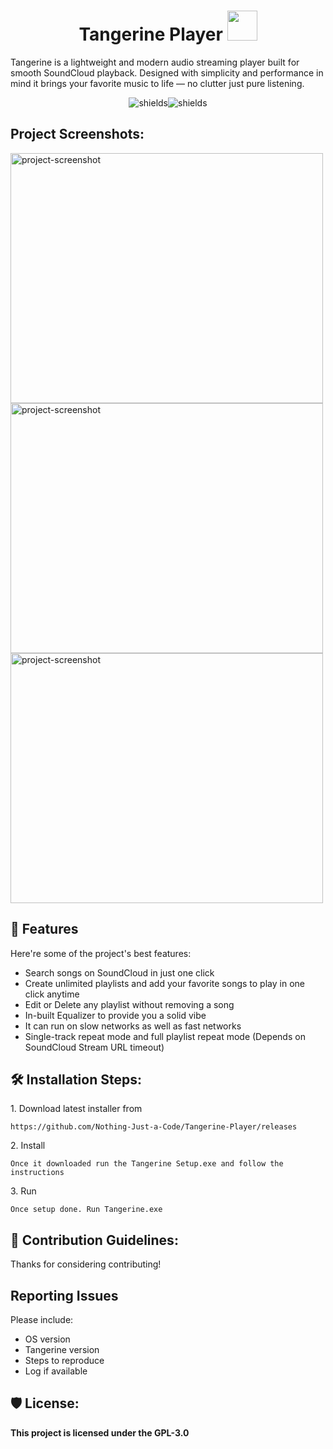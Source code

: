 <h1 align="center" id="title">Tangerine Player <img src="https://iili.io/FY34bV9.png" width="48" height="48"></img></h1>

<p id="description">Tangerine is a lightweight and modern audio streaming player built for smooth SoundCloud playback. Designed with simplicity and performance in mind it brings your favorite music to life — no clutter just pure listening.</p>

<p align="center"><img src="https://img.shields.io/github/downloads/Nothing-Just-a-Code/Tangerine-Player/total?style=flat&amp;label=Total%20Downloads" alt="shields"><img src="https://img.shields.io/github/v/release/Nothing-Just-a-Code/Tangerine-Player?display_name=release&amp;style=flat&amp;label=Latest%20Version" alt="shields"></p>

<h2>Project Screenshots:</h2>

<img src="https://iili.io/FY39657.md.png" alt="project-screenshot" width="500" height="400/">  <img src="https://iili.io/FY39Pe9.md.png" alt="project-screenshot" width="500" height="400/">  <img src="https://iili.io/FY394JS.md.png" alt="project-screenshot" width="500" height="400/">

  
  
<h2>🧐 Features</h2>

Here're some of the project's best features:

*   Search songs on SoundCloud in just one click
*   Create unlimited playlists and add your favorite songs to play in one click anytime
*   Edit or Delete any playlist without removing a song
*   In-built Equalizer to provide you a solid vibe
*   It can run on slow networks as well as fast networks
*   Single-track repeat mode and full playlist repeat mode (Depends on SoundCloud Stream URL timeout)

<h2>🛠️ Installation Steps:</h2>

<p>1. Download latest installer from</p>

```
https://github.com/Nothing-Just-a-Code/Tangerine-Player/releases
```

<p>2. Install</p>

```
Once it downloaded run the Tangerine Setup.exe and follow the instructions
```

<p>3. Run</p>

```
Once setup done. Run Tangerine.exe
```

<h2>🍰 Contribution Guidelines:</h2>

Thanks for considering contributing!
## Reporting Issues 
Please include: 
- OS version
- Tangerine version
- Steps to reproduce
- Log if available

<h2>🛡️ License:</h2>

<b>This project is licensed under the GPL-3.0</b>
